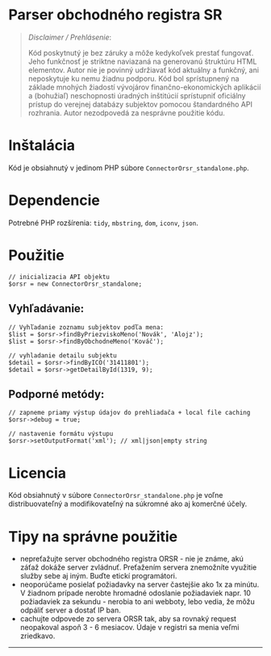 Parser obchodného registra SR
=============================

> *Disclaimer / Prehlásenie*:
>
> Kód poskytnutý je bez záruky a môže kedykoľvek prestať fungovať.
> Jeho funkčnosť je striktne naviazaná na generovanú štruktúru HTML elementov.
> Autor nie je povinný udržiavať kód aktuálny a funkčný, ani neposkytuje ku nemu žiadnu podporu.
> Kód bol sprístupnený na základe mnohých žiadostí vývojárov finančno-ekonomických aplikácií a (bohužiaľ) neschopnosti
> úradných inštitúcií sprístupniť oficiálny prístup do verejnej databázy subjektov pomocou štandardného API rozhrania.
> Autor nezodpovedá za nesprávne použitie kódu.


Inštalácia
==========

Kód je obsiahnutý v jedinom PHP súbore `ConnectorOrsr_standalone.php`.


Dependencie
===========

Potrebné PHP rozšírenia: `tidy`, `mbstring`, `dom`, `iconv`, `json`.


Použitie
========

```
// inicializacia API objektu
$orsr = new ConnectorOrsr_standalone;
```

Vyhľadávanie:
----------------

```
// Vyhľadanie zoznamu subjektov podľa mena:
$list = $orsr->findByPriezviskoMeno('Novák', 'Alojz');
$list = $orsr->findByObchodneMeno('Kováč');

// vyhladanie detailu subjektu
$detail = $orsr->findByICO('31411801');
$detail = $orsr->getDetailById(1319, 9);
```

Podporné metódy:
----------------

```
// zapneme priamy výstup údajov do prehliadača + local file caching
$orsr->debug = true;

// nastavenie formátu výstupu
$orsr->setOutputFormat('xml'); // xml|json|empty string
```


Licencia
========

Kód obsiahnutý v súbore `ConnectorOrsr_standalone.php` je voľne distribuovateľný a modifikovateľný na súkromné ako aj komerčné účely.


Tipy na správne použitie
========================

* nepreťažujte server obchodného  registra ORSR - nie je známe, akú záťaž dokáže server zvládnuť. Preťažením servera znemožníte využitie služby sebe aj iným. Buďte etickí programátori.
* neoporúčame posielať požiadavky na server častejšie ako 1x za minútu. V žiadnom prípade nerobte hromadné odoslanie požiadaviek napr. 10 požiadaviek za sekundu - nerobia to ani webboty, lebo vedia, že môžu odpáliť server a dostať IP ban.
* cachujte odpovede zo servera ORSR tak, aby sa rovnaký request neopakoval aspoň 3 - 6 mesiacov. Údaje v registri sa menia veľmi zriedkavo.

--------------------------------------------------
